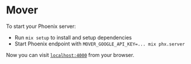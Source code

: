 # Mover

To start your Phoenix server:

  * Run `mix setup` to install and setup dependencies
  * Start Phoenix endpoint with `MOVER_GOOGLE_API_KEY=... mix phx.server`

Now you can visit [`localhost:4000`](http://localhost:4000) from your browser.


